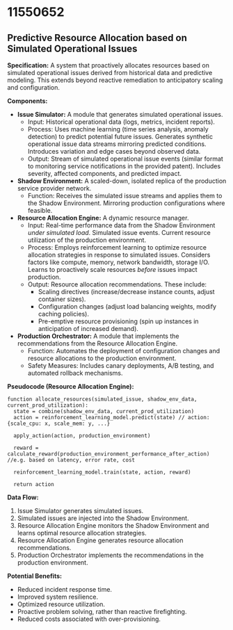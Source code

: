 # 11550652

## Predictive Resource Allocation based on Simulated Operational Issues

**Specification:** A system that proactively allocates resources based on simulated operational issues derived from historical data and predictive modeling. This extends beyond reactive remediation to anticipatory scaling and configuration.

**Components:**

*   **Issue Simulator:** A module that generates simulated operational issues.
    *   Input: Historical operational data (logs, metrics, incident reports).
    *   Process: Uses machine learning (time series analysis, anomaly detection) to predict potential future issues. Generates synthetic operational issue data streams mirroring predicted conditions. Introduces variation and edge cases beyond observed data.
    *   Output: Stream of simulated operational issue events (similar format to monitoring service notifications in the provided patent). Includes severity, affected components, and predicted impact.
*   **Shadow Environment:** A scaled-down, isolated replica of the production service provider network.
    *   Function: Receives the simulated issue streams and applies them to the Shadow Environment.  Mirroring production configurations where feasible.
*   **Resource Allocation Engine:**  A dynamic resource manager.
    *   Input: Real-time performance data from the Shadow Environment *under simulated load*. Simulated issue events.  Current resource utilization of the production environment.
    *   Process: Employs reinforcement learning to optimize resource allocation strategies in response to simulated issues.  Considers factors like compute, memory, network bandwidth, storage I/O.  Learns to proactively scale resources *before* issues impact production.
    *   Output: Resource allocation recommendations. These include:
        *   Scaling directives (increase/decrease instance counts, adjust container sizes).
        *   Configuration changes (adjust load balancing weights, modify caching policies).
        *   Pre-emptive resource provisioning (spin up instances in anticipation of increased demand).
*   **Production Orchestrator:**  A module that implements the recommendations from the Resource Allocation Engine.
    *   Function: Automates the deployment of configuration changes and resource allocations to the production environment.
    *   Safety Measures: Includes canary deployments, A/B testing, and automated rollback mechanisms.

**Pseudocode (Resource Allocation Engine):**

```
function allocate_resources(simulated_issue, shadow_env_data, current_prod_utilization):
  state = combine(shadow_env_data, current_prod_utilization)
  action = reinforcement_learning_model.predict(state) // action: {scale_cpu: x, scale_mem: y, ...}
  
  apply_action(action, production_environment)
  
  reward = calculate_reward(production_environment_performance_after_action) //e.g. based on latency, error rate, cost
  
  reinforcement_learning_model.train(state, action, reward)
  
  return action
```

**Data Flow:**

1.  Issue Simulator generates simulated issues.
2.  Simulated issues are injected into the Shadow Environment.
3.  Resource Allocation Engine monitors the Shadow Environment and learns optimal resource allocation strategies.
4.  Resource Allocation Engine generates resource allocation recommendations.
5.  Production Orchestrator implements the recommendations in the production environment.

**Potential Benefits:**

*   Reduced incident response time.
*   Improved system resilience.
*   Optimized resource utilization.
*   Proactive problem solving, rather than reactive firefighting.
*   Reduced costs associated with over-provisioning.